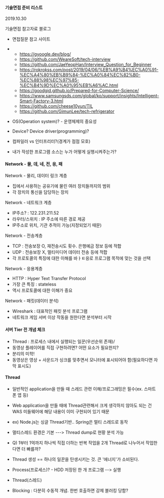 #### 기술면접 준비 리스트

2019.10.30

기술면접 참고자료 블로그 

- 면접질문 참고 사이트

- - <https://gyoogle.dev/blog/>
  - <https://github.com/WeareSoft/tech-interview>
  - <https://github.com/JaeYeopHan/Interview_Question_for_Beginner>
  - <https://rokrokss.com/post/2019/04/06/%EB%A9%B4%EC%A0%91-%EC%A4%80%EB%B9%84-%EC%A0%84%EC%82%B0-%EC%88%98%EC%97%85-%EC%B4%9D%EC%A0%95%EB%A6%AC.html>
  - <https://goodgid.github.io/Prepared-for-Computer-Science/>
  - https://www.samsungsds.com/global/ko/support/insights/Intelligent-Smart-Factory-3.html

  * https://github.com/cheese10yun/TIL
  * https://github.com/GimunLee/tech-refrigerator



- OS(Operation system)? - 운영체제의 중요성
- Device? Device driver(programming)?
- 컴파일러 vs 인터프리터?(경계가 점점 모호)
- 내가 작성한 프로그램 소스는 누가 어떻게 실행시켜주는가?

#### 

#### Network - 물, 데, 네, 전, 응, 패

Network - 물리, 데이터 링크 계층



- 집에서 사용하는 공유기에 물린 여러 장치들까지의 범위
- 각 장치의 통신을 담당하는 장치



Network - 네트워크 계층

* IP주소? : 122.231.211.52
* 라우터/스위치 : IP 주소에 따른 경로 제공
* IP주소로 위치, 기관 추적이 가능(지정되었기 때문)



Network - 전송계층

- TCP : 전송보장 O, 재전송시도 횟수. 은행예금 정보 등에 적합
- UDP : 전송보장 X, 멀티미디어 데이터 전송 등에 적합
- 각 프로토콜의 특징에 대한 이해를 바ㅏㅌ응로 프로그램 목적에 맞는 것을 선택



Network - 응용계층

* HTTP : Hyper Text Transfer Protocol
* 가장 큰 특징 : stateless
* 역시 프로토콜에 대한 이해가 중요



Network - 패킷(데이터 분석)

* Wireshark : 대표적인 패킷 분석 프로그램
* 네트워크 게임 서버 이상 작동을 원한다면 분석부터 시작





#### 서버 Tier 전 개념 체크

- Thread : 프로세스 내에서 실행되는 일꾼(우선순위 존재)/
- 동영상 플레이어를 직접 구현하려면? 어떤 요소가 필요한지?
- 분리의 미학!
- 동영상은 영상 + 사운드가 싱크를 맞추면서 모니터에 표시되어야 함(필요하다면 자막 표시도)



#### Thread

- 일반적인 application을 만들 때 스레드 관련 이해/프로그래밍은 필수(ex. 스마트폰 앱 등)
- Web application을 만들 때에 Thread관련해서 크게 생각하지 않아도 되는 건  WAS 미들웨어에 해당 내용이 이미 구현되어 있기 때문
- ex) Node.js는 싱글 Thread기반.. Spring은 멀티 스레드로 동작
- 멀티스레드 환경은 기본 ---> Thread dump로 현황 분석 가능
- Q) 1부터 1억까지 하나씩 직접 더하는 반복 작업을 2개 Thread로 나누어서 작업한다면 더 빠를까?
- Thread 생성 == 하나의 일꾼을 탄생시키는 것. 큰 '에너지'가 소비된다.
- Process(프로세스)? - HDD 저장된 한 개 프로그램 --> 실행
- Thread(스레드)



- Blocking : 다분히 수동적 개념. 한번 호출하면 강제 블러킹 당함?